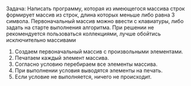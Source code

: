 Задача: Написать программу, которая из имеющегося массива строк формирует массив из строк, длина которых меньше либо равна 3 символа. Первоначальный массив можно ввести с клавиатуры, либо задать на старте выполнения алгоритма. При решении не рекомендуется пользоваться коллекциями, лучше обойтись исключительно массивами

1. Создаем первоначальный массив с произвольными элементами.
2. Печатаем каждый элемент массива.
3. Согласно условию перебираем все элементы массива.
4. При выполнении условия выводятся элементы на печать. 
5. Если условие не выполняется, ничего не происходит.